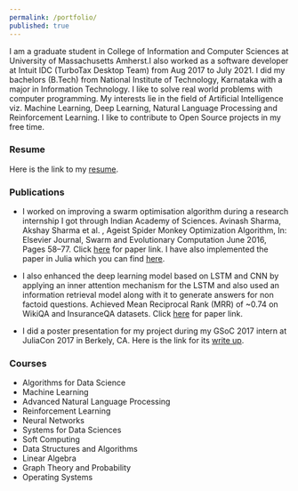 ```yaml
---
permalink: /portfolio/
published: true
---
```



I am a graduate student in College of Information and Computer Sciences at University of Massachusetts Amherst.I also worked as a software developer at Intuit IDC (TurboTax Desktop Team) from Aug 2017 to July 2021. I did my bachelors (B.Tech) from National Institute of Technology, Karnataka with a major in Information Technology. I like to solve real world problems with computer programming. My interests lie in the field of Artificial Intelligence viz. Machine Learning, Deep Learning, Natural Language Processing and Reinforcement Learning. I like to contribute to Open Source projects in my free time.

### Resume

Here is the link to my [resume](https://akaysh.github.io/assets/Akshay_Sharma_s_Resume_long__Latest_.pdf).

### Publications

- I worked on improving a swarm optimisation algorithm during a research internship I got through Indian Academy of Sciences. Avinash Sharma, Akshay Sharma et al. , Ageist Spider Monkey Optimization Algorithm, In: Elsevier Journal, Swarm and Evolutionary Computation June 2016, Pages 58–77. Click [here](https://www.sciencedirect.com/science/article/pii/S2210650216000122) for paper link.
I have also implemented the paper in Julia which you can find [here](https://github.com/akaysh/SpiderMonkey.jl).



- I also enhanced the deep learning model based on LSTM and CNN by applying an inner attention mechanism for the LSTM and also used an information retrieval model along with it to generate answers for non factoid questions. Achieved Mean Reciprocal Rank (MRR) of ~0.74 on WikiQA and InsuranceQA datasets. Click [here](https://ieeexplore.ieee.org/document/8614034) for paper link.

- I did a poster presentation for my project during my GSoC 2017 intern at JuliaCon 2017 in Berkely, CA. Here is the link for its [write up](https://julialang.org/blog/2017/10/gsoc-NeuralNetDiffEq).

### Courses

- Algorithms for Data Science
- Machine Learning
- Advanced Natural Language Processing
- Reinforcement Learning
- Neural Networks
- Systems for Data Sciences
- Soft Computing
- Data Structures and Algorithms
- Linear Algebra
- Graph Theory and Probability
- Operating Systems

